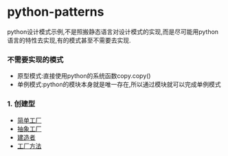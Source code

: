 # python-patterns
python设计模式示例,不是照搬静态语言对设计模式的实现,而是尽可能用python语言的特性去实现,有的模式甚至不需要去实现.

### 不需要实现的模式

+ 原型模式:直接使用python的系统函数copy.copy()
+ 单例模式:python的模块本身就是唯一存在,所以通过模块就可以完成单例模式

### 1. 创建型

+ [简单工厂](simple_factory)
+ [抽象工厂](abstract_factory)
+ [建造者](builder)
+ [工厂方法](factory_method)
